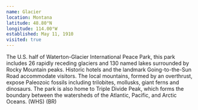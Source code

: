 ```yaml
---
name: Glacier
location: Montana
latitude: 48.80°N
longitude: 114.00°W
established: May 11, 1910
visited: true
---
```


The U.S. half of Waterton-Glacier International Peace Park, this park includes 26 rapidly receding glaciers and 130 named lakes surrounded by Rocky Mountain peaks. Historic hotels and the landmark Going-to-the-Sun Road accommodate visitors. The local mountains, formed by an overthrust, expose Paleozoic fossils including trilobites, mollusks, giant ferns and dinosaurs. The park is also home to Triple Divide Peak, which forms the boundary between the watersheds of the Atlantic, Pacific, and Arctic Oceans. (WHS) (BR)
